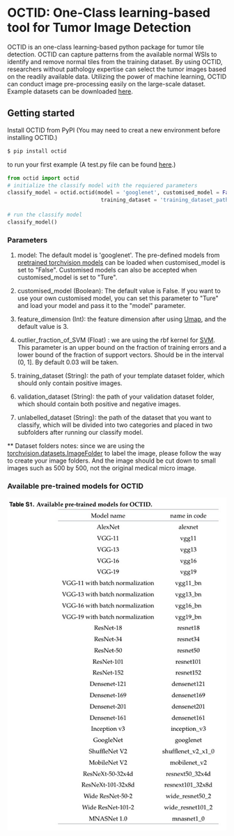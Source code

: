 
# OCTID: One-Class learning-based tool for Tumor Image Detection

OCTID is an one-class learning-based python package for tumor tile detection. OCTID can capture patterns from the available normal WSIs to identify and remove normal tiles from the training dataset. By using OCTID, researchers without pathology expertise can select the tumor images based on the readily available data. Utilizing the power of machine learning, OCTID can conduct image pre-processing easily on the large-scale dataset. Example datasets can be downloaded [here](https://github.com/LitaoYang-Jet/OCTID/tree/main/small_samples).

## Getting started

Install OCTID from PyPI
(You may need to creat a new environment before installing OCTID.)

```bash
$ pip install octid
```

to run your first example
(A test.py file can be found [here](https://github.com/LitaoYang-Jet/OCTID/tree/main).)

```python
from octid import octid
# initialize the classify model with the requiered parameters
classify_model = octid.octid(model = 'googlenet', customised_model = False, feature_dimension = 3, outlier_fraction_of_SVM = 0.03,
                              training_dataset = 'training_dataset_path', validation_dataset = 'validation_dataset_path', unlabelled_dataset='unlabelled_dataset_path')

# run the classify model
classify_model()
```

### Parameters

1. model: The default model is 'googlenet'. The pre-defined models from [pretrained torchvision models](https://pytorch.org/docs/stable/torchvision/models.html) can be loaded when customised_model is set to "False". Customised models can also be accepted when customised_model is set to "Ture".

2. customised_model (Boolean): The default value is False. If you want to use your own customised model, you can set this parameter to "Ture" and load your model and pass it to the "model" parameter.

3. feature_dimension (Int): the feature dimension after using [Umap](https://umap-learn.readthedocs.io/en/latest/), and the default value is 3.

4. outlier_fraction_of_SVM (Float) : we are using the rbf kernel for [SVM](https://scikit-learn.org/stable/modules/generated/sklearn.svm.OneClassSVM.html). This parameter is an upper bound on the fraction of training errors and a lower bound of the fraction of support vectors. Should be in the interval (0, 1]. By default 0.03 will be taken.

5. training_dataset (String): the path of your template dataset folder, which should only contain positive images.

6. validation_dataset (String): the path of your validation dataset folder, which should contain both positive and negative images.

7. unlabelled_dataset (String): the path of the dataset that you want to classify, which will be divided into two categories and placed in two subfolders after running our classify model.

** Dataset folders notes: since we are using the [torchvision.datasets.ImageFolder](https://pytorch.org/docs/stable/torchvision/datasets.html#imagefolder) to label the image, please follow the way to create your image folders. And the image should be cut down to small images such as 500 by 500, not the original medical micro image.

### Available pre-trained models for OCTID

![image](https://github.com/LitaoYang-Jet/OCTID/blob/main/Available%20pre-trained%20models%20for%20OCTID.jpeg)
